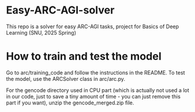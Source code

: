 # Easy-ARC-AGI-solver
This repo is a solver for easy ARC-AGI tasks, project for Basics of Deep Learning (SNU, 2025 Spring)

# How to train and test the model
Go to arc/training_code and follow the instructions in the README. To test the model, use the ARCSolver class in arc/arc.py. 

For the gencode directory used in CPU part (which is actually not used a lot in our code, just to save a tiny amount of time - you can just remove this part if you want), unzip the gencode_merged.zip file.
